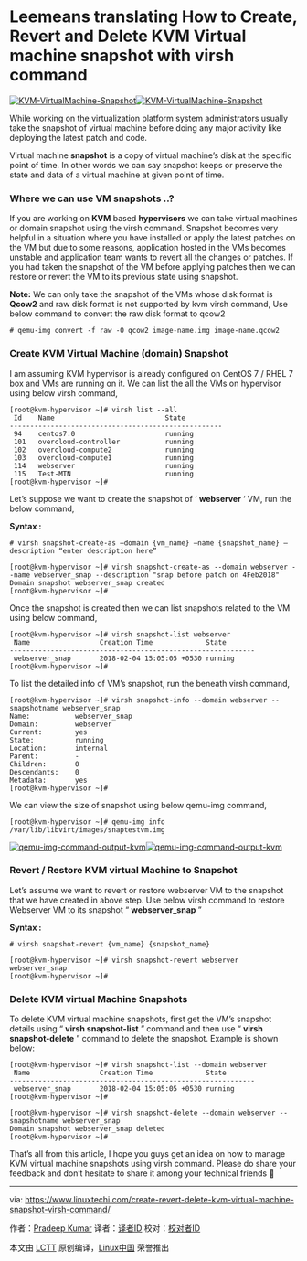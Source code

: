 Leemeans translating
How to Create, Revert and Delete KVM Virtual machine snapshot with virsh command
======
[![KVM-VirtualMachine-Snapshot][1]![KVM-VirtualMachine-Snapshot][2]][2]

While working on the virtualization platform system administrators usually take the snapshot of virtual machine before doing any major activity like deploying the latest patch and code.

Virtual machine **snapshot** is a copy of virtual machine’s disk at the specific point of time. In other words we can say snapshot keeps or preserve the state and data of a virtual machine at given point of time.

### Where we can use VM snapshots ..?

If you are working on **KVM** based **hypervisors** we can take virtual machines or domain snapshot using the virsh command. Snapshot becomes very helpful in a situation where you have installed or apply the latest patches on the VM but due to some reasons, application hosted in the VMs becomes unstable and application team wants to revert all the changes or patches. If you had taken the snapshot of the VM before applying patches then we can restore or revert the VM to its previous state using snapshot.

**Note:** We can only take the snapshot of the VMs whose disk format is **Qcow2** and raw disk format is not supported by kvm virsh command, Use below command to convert the raw disk format to qcow2
```
# qemu-img convert -f raw -O qcow2 image-name.img image-name.qcow2

```

### Create KVM Virtual Machine (domain) Snapshot

I am assuming KVM hypervisor is already configured on CentOS 7 / RHEL 7 box and VMs are running on it. We can list the all the VMs on hypervisor using below virsh command,
```
[root@kvm-hypervisor ~]# virsh list --all
 Id    Name                           State
----------------------------------------------------
 94    centos7.0                      running
 101   overcloud-controller           running
 102   overcloud-compute2             running
 103   overcloud-compute1             running
 114   webserver                      running
 115   Test-MTN                       running
[root@kvm-hypervisor ~]#

```

Let’s suppose we want to create the snapshot of ‘ **webserver** ‘ VM, run the below command,

**Syntax :**

```
# virsh snapshot-create-as –domain {vm_name} –name {snapshot_name} –description “enter description here”
```
```
[root@kvm-hypervisor ~]# virsh snapshot-create-as --domain webserver --name webserver_snap --description "snap before patch on 4Feb2018"
Domain snapshot webserver_snap created
[root@kvm-hypervisor ~]#

```

Once the snapshot is created then we can list snapshots related to the VM using below command,
```
[root@kvm-hypervisor ~]# virsh snapshot-list webserver
 Name                 Creation Time             State
------------------------------------------------------------
 webserver_snap       2018-02-04 15:05:05 +0530 running
[root@kvm-hypervisor ~]#

```

To list the detailed info of VM’s snapshot, run the beneath virsh command,
```
[root@kvm-hypervisor ~]# virsh snapshot-info --domain webserver --snapshotname webserver_snap
Name:           webserver_snap
Domain:         webserver
Current:        yes
State:          running
Location:       internal
Parent:         -
Children:       0
Descendants:    0
Metadata:       yes
[root@kvm-hypervisor ~]#

```

We can view the size of snapshot using below qemu-img command,
```
[root@kvm-hypervisor ~]# qemu-img info /var/lib/libvirt/images/snaptestvm.img

```

[![qemu-img-command-output-kvm][1]![qemu-img-command-output-kvm][3]][3]

### Revert / Restore KVM virtual Machine to Snapshot

Let’s assume we want to revert or restore webserver VM to the snapshot that we have created in above step. Use below virsh command to restore Webserver VM to its snapshot “ **webserver_snap** ”

**Syntax :**

```
# virsh snapshot-revert {vm_name} {snapshot_name}
```
```
[root@kvm-hypervisor ~]# virsh snapshot-revert webserver webserver_snap
[root@kvm-hypervisor ~]#

```

### Delete KVM virtual Machine Snapshots

To delete KVM virtual machine snapshots, first get the VM’s snapshot details using “ **virsh snapshot-list** ” command and then use “ **virsh snapshot-delete** ” command to delete the snapshot. Example is shown below:
```
[root@kvm-hypervisor ~]# virsh snapshot-list --domain webserver
 Name                 Creation Time             State
------------------------------------------------------------
 webserver_snap       2018-02-04 15:05:05 +0530 running
[root@kvm-hypervisor ~]#

[root@kvm-hypervisor ~]# virsh snapshot-delete --domain webserver --snapshotname webserver_snap
Domain snapshot webserver_snap deleted
[root@kvm-hypervisor ~]#

```

That’s all from this article, I hope you guys get an idea on how to manage KVM virtual machine snapshots using virsh command. Please do share your feedback and don’t hesitate to share it among your technical friends 🙂

--------------------------------------------------------------------------------

via: https://www.linuxtechi.com/create-revert-delete-kvm-virtual-machine-snapshot-virsh-command/

作者：[Pradeep Kumar][a]
译者：[译者ID](https://github.com/译者ID)
校对：[校对者ID](https://github.com/校对者ID)

本文由 [LCTT](https://github.com/LCTT/TranslateProject) 原创编译，[Linux中国](https://linux.cn/) 荣誉推出

[a]:https://www.linuxtechi.com/author/pradeep/
[1]:https://www.linuxtechi.com/wp-content/plugins/lazy-load/images/1x1.trans.gif
[2]:https://www.linuxtechi.com/wp-content/uploads/2018/02/KVM-VirtualMachine-Snapshot.jpg
[3]:https://www.linuxtechi.com/wp-content/uploads/2018/02/qemu-img-command-output-kvm.jpg
